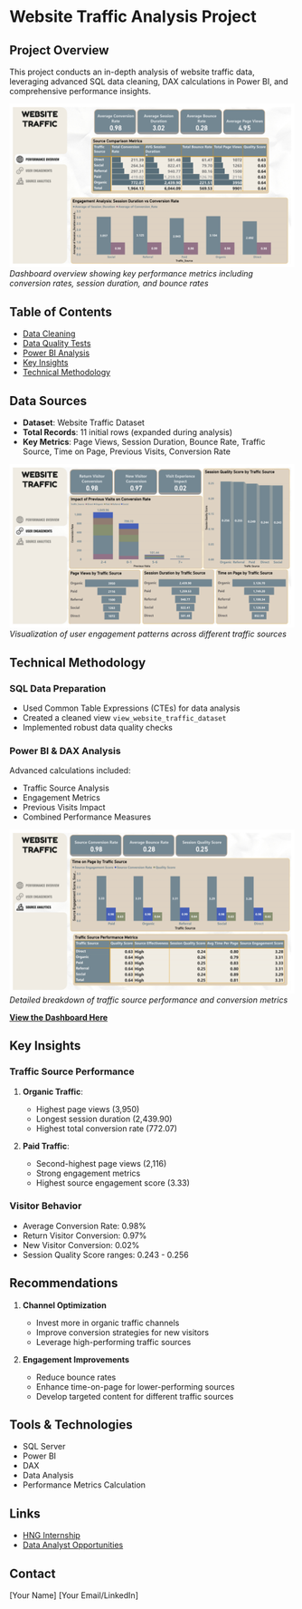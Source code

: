 # Website Traffic Analysis Project

## Project Overview
This project conducts an in-depth analysis of website traffic data, leveraging advanced SQL data cleaning, DAX calculations in Power BI, and comprehensive performance insights.

![Performance Overview](1_Performance_Overview.jpg)
*Dashboard overview showing key performance metrics including conversion rates, session duration, and bounce rates*

## Table of Contents
- [Data Cleaning](#data-cleaning)
- [Data Quality Tests](#data-quality-tests)
- [Power BI Analysis](#View-the-Dashboard-Here)
- [Key Insights](#key-insights)
- [Technical Methodology](#technical-methodology)

## Data Sources
- **Dataset**: Website Traffic Dataset
- **Total Records**: 11 initial rows (expanded during analysis)
- **Key Metrics**: Page Views, Session Duration, Bounce Rate, Traffic Source, Time on Page, Previous Visits, Conversion Rate

![User Engagements](2_User_Engagements.jpg)
*Visualization of user engagement patterns across different traffic sources*

## Technical Methodology

### SQL Data Preparation
- Used Common Table Expressions (CTEs) for data analysis
- Created a cleaned view `view_website_traffic_dataset`
- Implemented robust data quality checks

### Power BI & DAX Analysis
Advanced calculations included:
- Traffic Source Analysis
- Engagement Metrics
- Previous Visits Impact
- Combined Performance Measures

![Source Analytics](3_Source_Analytics.jpg)
*Detailed breakdown of traffic source performance and conversion metrics*

**[View the Dashboard Here](https://link-to-your-powerbi-dashboard.com)**

## Key Insights

### Traffic Source Performance
1. **Organic Traffic**: 
   - Highest page views (3,950)
   - Longest session duration (2,439.90)
   - Highest total conversion rate (772.07)

2. **Paid Traffic**:
   - Second-highest page views (2,116)
   - Strong engagement metrics
   - Highest source engagement score (3.33)

### Visitor Behavior
- Average Conversion Rate: 0.98%
- Return Visitor Conversion: 0.97%
- New Visitor Conversion: 0.02%
- Session Quality Score ranges: 0.243 - 0.256

## Recommendations
1. **Channel Optimization**
   - Invest more in organic traffic channels
   - Improve conversion strategies for new visitors
   - Leverage high-performing traffic sources

2. **Engagement Improvements**
   - Reduce bounce rates
   - Enhance time-on-page for lower-performing sources
   - Develop targeted content for different traffic sources

## Tools & Technologies
- SQL Server
- Power BI
- DAX
- Data Analysis
- Performance Metrics Calculation

## Links
- [HNG Internship](https://hng.tech/internship)
- [Data Analyst Opportunities](https://hng.tech/hire/data-analysts)

## Contact
[Your Name]
[Your Email/LinkedIn]
